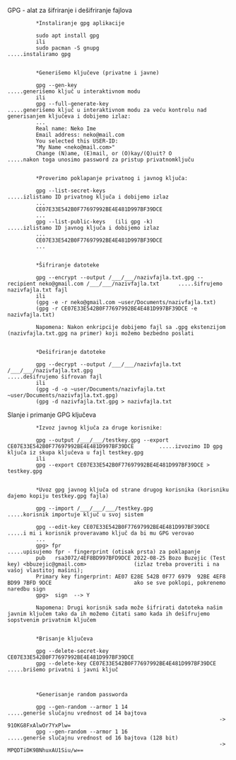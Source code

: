 GPG - alat za šifriranje i dešifriranje fajlova

             *Instaliranje gpg aplikacije
             
             sudo apt install gpg
             ili
             sudo pacman -S gnupg                                      .....instaliramo gpg
             
             
             *Generišemo ključeve (privatne i javne)
             
             gpg --gen-key                                             .....generišemo ključ u interaktivnom modu
             ili
             gpg --full-generate-key                                   .....generišemo ključ u interaktivnom modu za veću kontrolu nad generisanjem ključeva i dobijemo izlaz:
             ...
             Real name: Neko Ime
             Email address: neko@mail.com
             You selected this USER-ID:
             "My Name <neko@mail.com>"
             Change (N)ame, (E)mail, or (O)kay/(Q)uit? O                    .....nakon toga unosimo password za pristup privatnomključu                                                            
             
             
             *Proverimo poklapanje privatnog i javnog ključa:
             
             gpg --list-secret-keys                                    .....izlistamo ID privatnog ključa i dobijemo izlaz
             ...
             CE07E33E542B0F77697992BE4E481D997BF39DCE
             ...
             gpg --list-public-keys   (ili gpg -k)                     .....izlistamo ID javnog ključa i dobijemo izlaz 
             ...
             CE07E33E542B0F77697992BE4E481D997BF39DCE
             ...
             
             
             *Šifriranje datoteke
             
             gpg --encrypt --output /___/___/nazivfajla.txt.gpg --recipient neko@gmail.com /___/___/nazivfajla.txt      .....šifrujemo nazivfajla.txt fajl
             ili
             (gpg -e -r neko@gmail.com ~user/Documents/nazivfajla.txt)
             (gpg -r CE07E33E542B0F77697992BE4E481D997BF39DCE -e nazivfajla.txt)
             
             Napomena: Nakon enkripcije dobijemo fajl sa .gpg ekstenzijom (nazivfajla.txt.gpg na primer) koji možemo bezbedno poslati
             
             
             *Dešifriranje datoteke
             
             gpg --decrypt --output /___/___/nazivfajla.txt /___/___/nazivfajla.txt.gpg                                 .....dešifrujemo šifrovan fajl
             ili
             (gpg -d -o ~user/Documents/nazivfajla.txt ~user/Documents/nazivfajla.txt.gpg)
             (gpg -d nazivfajla.txt.gpg > nazivfajla.txt
             
             
   Slanje i primanje GPG ključeva
             
             *Izvoz javnog ključa za druge korisnike:
             
             gpg --output /___/___/testkey.gpg --export CE07E33E542B0F77697992BE4E481D997BF39DCE        .....izvozimo ID gpg ključa iz skupa ključeva u fajl testkey.gpg
             ili
             gpg --export CE07E33E542B0F77697992BE4E481D997BF39DCE > testkey.gpg 
             
                                                                                                             
             *Uvoz gpg javnog ključa od strane drugog korisnika (korisniku dajemo kopiju testkey.gpg fajla)
             
             gpg --import /___/___/___/testkey.gpg                                                      .....korisnik importuje ključ u svoj sistem
                                                                                                            
             gpg --edit-key CE07E33E542B0F77697992BE4E481D997BF39DCE                                    .....i mi i korisnik proveravamo ključ da bi mu GPG verovao
             ...
             gpg> fpr                                                                                        .....upisujemo fpr - fingerprint (otisak prsta) za poklapanje
             pub   rsa3072/4EF8BD997BFD9DCE 2022-08-25 Bozo Buzejic (Test key) <bbuzejic@gmail.com>               (izlaz treba proveriti i na vašoj vlastitoj mašini);
             Primary key fingerprint: AE07 E28E 542B 0F77 6979  92BE 4EF8 BD99 7BFD 9DCE                          ako se sve poklopi, pokrenemo naredbu sign                    
             gpg>  sign  --> Y                                                                                                         
             
             Napomena: Drugi korisnik sada može šifrirati datoteka našim javnim ključem tako da ih možemo čitati samo kada ih dešifrujemo sopstvenim privatnim ključem
             
             
             *Brisanje ključeva
             
             gpg --delete-secret-key CE07E33E542B0F77697992BE4E481D997BF39DCE
             gpg --delete-key CE07E33E542B0F77697992BE4E481D997BF39DCE                                  .....brišemo privatni i javni ključ
             
             
             
             *Generisanje random passworda
             
             gpg --gen-random --armor 1 14                             .....generše slučajnu vrednost od 14 bajtova
                                                                       ->   91OKG8FxAlwOr7YxPlw=
             gpg --gen-random --armor 1 16                             .....generše slučajnu vrednost od 16 bajtova (128 bit) 
                                                                       ->   MPQDTiDK9BNhuxAU1Siu/w== 